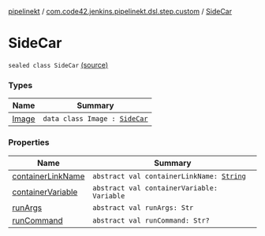 [pipelinekt](../../index.md) / [com.code42.jenkins.pipelinekt.dsl.step.custom](../index.md) / [SideCar](./index.md)

# SideCar

`sealed class SideCar` [(source)](https://github.com/code42/pipelinekt/tree/master/dsl/src/main/kotlin/com/code42/jenkins/pipelinekt/dsl/step/custom/DockerDsl.kt#L15)

### Types

| Name | Summary |
|---|---|
| [Image](-image/index.md) | `data class Image : `[`SideCar`](./index.md) |

### Properties

| Name | Summary |
|---|---|
| [containerLinkName](container-link-name.md) | `abstract val containerLinkName: `[`String`](https://kotlinlang.org/api/latest/jvm/stdlib/kotlin/-string/index.html) |
| [containerVariable](container-variable.md) | `abstract val containerVariable: Variable` |
| [runArgs](run-args.md) | `abstract val runArgs: Str` |
| [runCommand](run-command.md) | `abstract val runCommand: Str?` |
